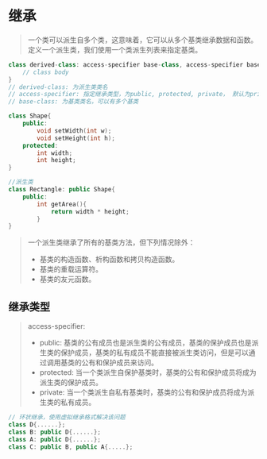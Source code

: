 # 继承
> 一个类可以派生自多个类，这意味着，它可以从多个基类继承数据和函数。定义一个派生类，我们使用一个类派生列表来指定基类。
```C++
class derived-class: access-specifier base-class, access-specifier base-clase{
    // class body
}
// derived-class: 为派生类类名
// access-specifier: 指定继承类型，为public, protected, private， 默认为private
// base-class: 为基类类名，可以有多个基类
```

```C++
class Shape{
    public:
        void setWidth(int w);
        void setHeight(int h);
    protected:
        int width;
        int height;
}

//派生类
class Rectangle: public Shape{
    public:
        int getArea(){
            return width * height;
        }
}
```

> 一个派生类继承了所有的基类方法，但下列情况除外：
> - 基类的构造函数、析构函数和拷贝构造函数。
> - 基类的重载运算符。
> - 基类的友元函数。

## 继承类型
> access-specifier:
> - public: 基类的公有成员也是派生类的公有成员，基类的保护成员也是派生类的保护成员，基类的私有成员不能直接被派生类访问，但是可以通过调用基类的公有和保护成员来访问。
> - protected: 当一个类派生自保护基类时，基类的公有和保护成员将成为派生类的保护成员。
> - private: 当一个类派生自私有基类时，基类的公有和保护成员将成为派生类的私有成员。
```C++
// 环状继承，使用虚拟继承格式解决该问题
class D{......};
class B: public D{......};
class A: public D{......};
class C: public B, public A{.....};
```

